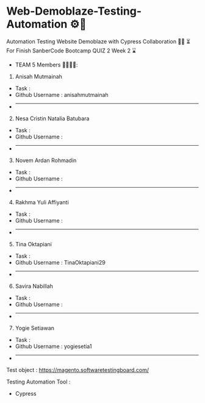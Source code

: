 # Web-Demoblaze-Testing-Automation ⚙️🔧
Automation Testing Website Demoblaze with Cypress Collaboration 🤝🤝
⏳ For Finish SanberCode Bootcamp QUIZ 2 Week 2 ⌛️

- TEAM 5 Members 👨‍💻👩‍💻:
1. Anisah Mutmainah
- Task :
- Github Username : anisahmutmainah
- ______________________________
2. Nesa Cristin Natalia Batubara
- Task :
- Github Username :
- ______________________________
3. Novem Ardan Rohmadin
- Task :
- Github Username :
- ______________________________
4. Rakhma Yuli Affiyanti
- Task :
- Github Username :
- ______________________________
5. Tina Oktapiani
- Task :
- Github Username : TinaOktapiani29
- ______________________________
6. Savira Nabillah
- Task :
- Github Username :
- ______________________________
7. Yogie Setiawan
- Task : 
- Github Username : yogiesetia1
- ______________________________

Test object : 
https://magento.softwaretestingboard.com/

Testing Automation Tool :
- Cypress
